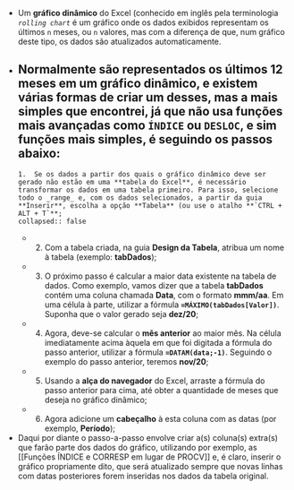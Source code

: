 - Um **gráfico dinâmico** do Excel (conhecido em inglês pela terminologia _`rolling chart`_ é um gráfico onde os dados exibidos representam os últimos `n` meses, ou `n` valores, mas com a diferença de que, num gráfico deste tipo, os dados são atualizados automaticamente.
- Normalmente são representados os últimos 12 meses em um gráfico dinâmico, e existem várias formas de criar um desses, mas a mais simples que encontrei, já que não usa funções mais avançadas como **`ÍNDICE`** ou **`DESLOC`**, e sim funções mais simples, é seguindo os passos abaixo:
	-
	  1.  Se os dados a partir dos quais o gráfico dinâmico deve ser gerado não estão em uma **tabela do Excel**, é necessário transformar os dados em uma tabela primeiro. Para isso, selecione todo o _range_ e, com os dados selecionados, a partir da guia **Inserir**, escolha a opção **Tabela** (ou use o atalho **`CTRL + ALT + T`**;
	  collapsed:: false
	-
	  2.  Com a tabela criada, na guia **Design da Tabela**, atribua um nome à tabela (exemplo: **tabDados**);
	-
	  3.  O próximo passo é calcular a maior data existente na tabela de dados. Como exemplo, vamos dizer que a tabela **tabDados** contém uma coluna chamada **Data**, com o formato **mmm/aa**. Em uma célula à parte, utilizar a fórmula **`=MÁXIMO(tabDados[Valor])`**. Suponha que o valor gerado seja **dez/20**;
	-
	  4.  Agora, deve-se calcular o **mês anterior** ao maior mês. Na célula imediatamente acima àquela em que foi digitada a fórmula do passo anterior, utilizar a fórmula **`=DATAM(data;-1)`**. Seguindo o exemplo do passo anterior, teremos **nov/20**;
	-
	  5.  Usando a **alça do navegador** do Excel, arraste a fórmula do passo anterior para cima, até obter a quantidade de meses que deseja no gráfico dinâmico;
	-
	  6.  Agora adicione um **cabeçalho** à esta coluna com as datas (por exemplo, **Período**);
- Daqui por diante o passo-a-passo envolve criar a(s) coluna(s) extra(s) que farão parte dos dados do gráfico, utilizando por exemplo, as [[Funções ÍNDICE e CORRESP em lugar de PROCV]] e, é claro, inserir o gráfico propriamente dito, que será atualizado sempre que novas linhas com datas posteriores forem inseridas nos dados da tabela original.